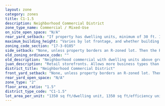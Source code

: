 ```yaml
---
layout: zone
category: zones
title: C1-1.5
description: Neighborhood Commercial District
zone_type_name: Commercial / Mixed-Use
on_site_open_space: "N/A"
rear_yard_setback: "If property has dwelling units, minimum of 30 ft. If its rear property line borders the side property line of an R-zoned lot, the rear setback must equal the side setback of the R-zoned lot. If rear line borders the R lot&#39;s rear line, setback must be at least 16 ft."
maximum_building_height: "Varies by lot frontage, and whether building has ground-floor commercial space. (See 17-3-0408)"
zoning_code_section: "17-3-0105"
side_setback: "None, unless property borders an R-zoned lot. Then the R lot&#39;s front setback applies."
old_zoning_ordinance_code: ""
old_description: "Neighborhood commercial with dwelling units above ground"
juan_description: "Retail storefronts. Allows more business types than B1 districts, including liquor stores, warehouses, and auto shops. Apartments permitted above the ground floor."
district_title: "Neighborhood Commercial District"
front_yard_setback: "None, unless property borders an R-zoned lot. Then the front setback must be at least 50% of the R lot&#39;s front setback. (See 17-3-0404.)"
rear_yard_open_space: "N/A"
zone_type: "2"
floor_area_ratio: "1.5"
district_type_code: "C1-1.5"
lot_area_per_unit: "1350 sq ft/dwelling unit, 1350 sq ft/efficiency unit, no SRO units allowed"
---
```

